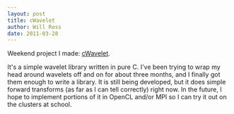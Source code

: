 ```yaml
---
layout: post
title: cWavelet
author: Will Ross
date: 2011-03-28
---
```


Weekend project I made: [cWavelet](https://github.com/paxswill/cwavelet).

It's a simple wavelet library written in pure C. I've been trying to wrap
 my head around wavelets off and on for about three months, and I finally 
got them enough to write a library. It is still being developed, but it does
 simple forward transforms (as far as I can tell correctly) right now. In the 
future, I hope to implement portions of it in OpenCL and/or MPI so I can
 try it out on the clusters at school.

